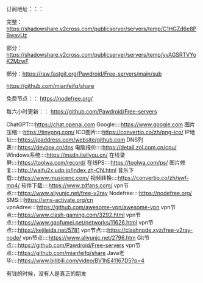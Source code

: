 订阅地址：：：

完整：https://shadowshare.v2cross.com/publicserver/servers/temp/C1HGZd6e8PBwavUz

部分：https://shadowshare.v2cross.com/publicserver/servers/temp/yvAGSRTVYoK2MzwF

部分：https://raw.fastgit.org/Pawdroid/Free-servers/main/sub


https://github.com/mianfeifq/share

免费节点：：
https://nodefree.org/

每六小时更新：：
https://github.com/Pawdroid/Free-servers


ChatGPT::::https://chat.openai.com
Google::::https://www.google.com
图片压缩::::https://tinypng.com/
ICO图片::::https://convertio.co/zh/png-ico/
IP地址::::https://ipaddress.com/website/github.com
DNS列表::::https://devbox.cn/dns
电脑报价::::https://detail.zol.com.cn/cpu/
Windows系统::::https://msdn.itellyou.cn/
在线录屏::::https://toolwa.com/record/
在线PS::::https://toolwa.com/ps/
图片修复::::http://waifu2x.udp.jp/index.zh-CN.html
音乐下载::::https://www.musicenc.com/
视频转换::::https://convertio.co/zh/swf-mp4/
软件下载::::https://www.zdfans.com/
vpn节点::::https://www.aliyunjc.net/free-v2ray
Nodefree::::https://nodefree.org/
SMS::::https://sms-activate.org/cn
vpnAdree::::https://github.com/awesome-vpn/awesome-vpn
vpn节点::::https://www.clash-gaming.com/3292.html
vpn节点::::https://www.gaofumei.net/networks/11626.html
vpn节点::::https://kejileida.net/5781
vpn节点::::https://clashnode.xyz/free-v2ray-node/
vpn节点::::https://www.aliyunjc.net/2796.htm
Git节点::::https://github.com/Pawdroid/Free-servers
vpn节点::::https://github.com/mianfeifq/share
Java老毕::::https://www.bilibili.com/video/BV1hE41167D5?p=4

有钱的时候，没有人是真正的朋友

